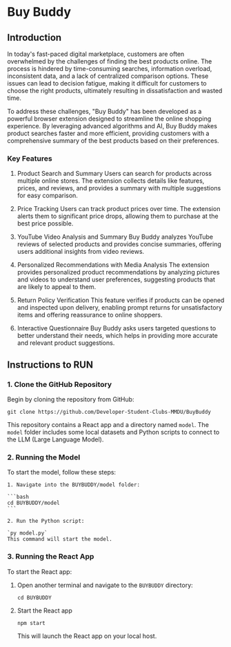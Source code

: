 # Buy Buddy

## Introduction

In today's fast-paced digital marketplace, customers are often overwhelmed by the challenges of finding the best products online. The process is hindered by time-consuming searches, information overload, inconsistent data, and a lack of centralized comparison options. These issues can lead to decision fatigue, making it difficult for customers to choose the right products, ultimately resulting in dissatisfaction and wasted time.

To address these challenges, "Buy Buddy" has been developed as a powerful browser extension designed to streamline the online shopping experience. By leveraging advanced algorithms and AI, Buy Buddy makes product searches faster and more efficient, providing customers with a comprehensive summary of the best products based on their preferences.

### Key Features

1. Product Search and Summary
   Users can search for products across multiple online stores. The extension collects details like features, prices, and reviews, and provides a summary with multiple suggestions for easy comparison.

2. Price Tracking
   Users can track product prices over time. The extension alerts them to significant price drops, allowing them to purchase at the best price possible.

3. YouTube Video Analysis and Summary
   Buy Buddy analyzes YouTube reviews of selected products and provides concise summaries, offering users additional insights from video reviews.

4. Personalized Recommendations with Media Analysis
   The extension provides personalized product recommendations by analyzing pictures and videos to understand user preferences, suggesting products that are likely to appeal to them.

5. Return Policy Verification
   This feature verifies if products can be opened and inspected upon delivery, enabling prompt returns for unsatisfactory items and offering reassurance to online shoppers.

6. Interactive Questionnaire
   Buy Buddy asks users targeted questions to better understand their needs, which helps in providing more accurate and relevant product suggestions.

## Instructions to RUN

### 1. Clone the GitHub Repository

Begin by cloning the repository from GitHub:

`git clone https://github.com/Developer-Student-Clubs-MMDU/BuyBuddy`

This repository contains a React app and a directory named `model`. The `model` folder includes some local datasets and Python scripts to connect to the LLM (Large Language Model).

### 2. Running the Model

To start the model, follow these steps:

    1. Navigate into the BUYBUDDY/model folder:

    ```bash
    cd BUYBUDDY/model
    ```

    2. Run the Python script:

    `py model.py`
    This command will start the model.

### 3. Running the React App

To start the React app:

1. Open another terminal and navigate to the `BUYBUDDY` directory:

   `cd BUYBUDDY`

2. Start the React app

   `npm start`

   This will launch the React app on your local host.
